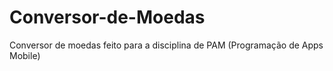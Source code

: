 # Conversor-de-Moedas
Conversor de moedas feito para a disciplina de PAM (Programação de Apps Mobile)
